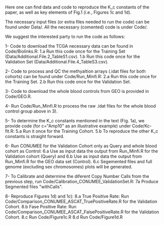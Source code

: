 Here one can find data and code to reproduce the K_c constants of the paper, as well as key elements of Fig.1 (i.e., Figures 1c and 1d).

The necessary input files (or extra files needed to run the code) can be found under Data/. All the necessary (comented) code is under Code/.

We suggest the interested party to run the code as follows:

1- Code to download the TCGA necessary data can be found in Code/Biolinks.R:
	1.a Run this code once for the Training Set (Data/Additional.File.2_TableS1.csv). 
	1.b Run this code once for the Validation Set (Data/Additional.File.4_TableS3.csv).

2- Code to process and QC the methyaltion arrays (.idat files for both cohorts) can be found under Code/Run_Minfi.R:
	2.a Run this code once for the Training Set.
	2.b Run this code once for the Validation Set.

3- Code to download the whole blood controls from GEO is provided in Code/GEO.R.

4- Run Code/Run_Minfi.R to process the raw .idat files for the whole blood control group above in 3).

5- To determine the K_c constants mentioned in the text (Fig. 1a), we provide code (for c="Amp10" as an illustrative example) under Code/Kc-fit.R:
	5.a Run it once for the Training Cohort.
	5.b To reproduce the other K_c constants is straight forward.

6- Run CONUMEE for the Validation Cohort only as Query and whole blood cohort as Control:
	6.a Use as input data the output from Run_Minfi.R for the Validation cohort (Query) and 
	6.b Use as input data the output from Run_Minfi.R for the GEO data set (Control).
	6.c Segemented files and full genome (excluding sex chromosomes) plots will be generated.

7- To Calibrate and determine the diferent Copy Number Calls from the previous step, run Code/Calibration_CONUMEE_ValidationSet.R:
	7a Produce Segmented files "withCalls".

8- Reproduce Figures 1d) and 1c):
	8.a True Positive Rate: Run Code/Comparison_CONUMEE_ASCAT_TruePositiveRate.R for the Validation Cohort.
	8.b Fase Positive Rate: Run Code/Comparison_CONUMEE_ASCAT_FalsePositiveRate.R for the Validation Cohort.
	8.c Run Code/Figure1c.R
	8.d Run Code/Figure1d.R 
